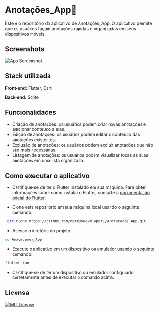 

# Anotações_App📝


Este é o repositório do aplicativo de Anotações_App. O aplicativo permite que os usuários façam anotações rápidas e organizadas em seus dispositivos móveis.

## Screenshots

![App Screenshot](https://via.placeholder.com/468x300?text=App+Screenshot+Here)


## Stack utilizada

**Front-end:** Flutter, Dart

**Back-end:** Sqlite


## Funcionalidades

- Criação de anotações: os usuários podem criar novas anotações e adicionar conteúdo a elas.
- Edição de anotações: os usuários podem editar o conteúdo das anotações existentes.
- Exclusão de anotações: os usuários podem excluir anotações que não são mais necessárias.
- Listagem de anotações: os usuários podem visualizar todas as suas anotações em uma lista organizada.


## Como executar o aplicativo

- Certifique-se de ter o Flutter instalado em sua máquina. Para obter informações sobre como instalar o Flutter, consulte a [documentação oficial do Flutter](https://docs.flutter.dev/).

- Clone este repositório em sua máquina local usando o seguinte comando:

```bash
 git clone https://github.com/MateusDeveloper1/Anotacaoes_App.git

```

- Acesse o diretório do projeto:
```bash
cd Anotacaoes_App
```

- Execute o aplicativo em um dispositivo ou emulador usando o seguinte comando:
```bash
flutter run
```
- Certifique-se de ter um dispositivo ou emulador configurado corretamente antes de executar o comando acima.
    
## Licensa

[![MIT License](https://img.shields.io/badge/License-MIT-green.svg)](https://choosealicense.com/licenses/mit/)


